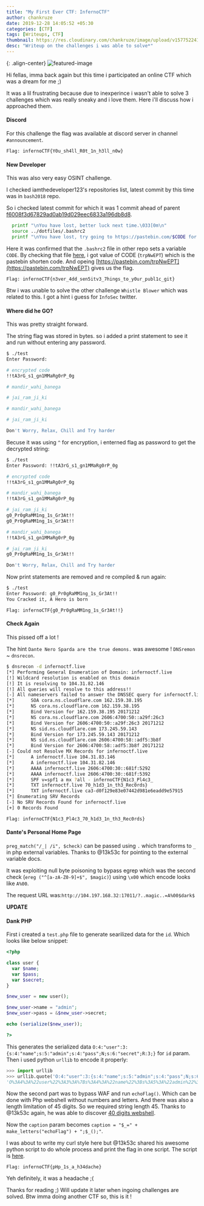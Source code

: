 ```yaml
---
title: "My First Ever CTF: InfernoCTF"
author: chankruze
date: 2019-12-28 14:05:52 +05:30
categories: [CTF]
tags: [Writeups, CTF]
thumbnail: https://res.cloudinary.com/chankruze/image/upload/v1577522418/blog/CTF/InfernoCTF/logs.png
desc: "Writeup on the challenges i was able to solve*"
---
```

{: .align-center}
![featured-image](https://res.cloudinary.com/chankruze/image/upload/v1577522418/blog/CTF/InfernoCTF/logs.png)

Hi fellas, imma back again but this time i participated an online CTF which was a dream for me ;)

It was a lil frustrating because due to inexperince i wasn't able to solve 3 challenges which was really sneaky and i love them. Here i'll discuss how i approached them.

#### Discord
For this challenge the flag was available at discord server in channel `#announcement`.

```text
Flag: infernoCTF{Y0u_sh4ll_R0t_1n_h3ll_n0w}
```

#### New Developer
This was also very easy OSINT challenge.

I checked iamthedeveloper123's repositories list, latest commit by this time was in `bash2018` repo.

So i checked latest commit for which it was 1 commit ahead of parent [f6008f3d67829ad0ab19d029eec6833a196db8d8](https://github.com/iamthedeveloper123/bash2048/commit/f6008f3d67829ad0ab19d029eec6833a196db8d8).

```bash
  printf "\nYou have lost, better luck next time.\033[0m\n"
  source ../dotfiles/.bashrc2
  printf "\nYou have lost, try going to https://pastebin.com/$CODE for help!.  (And also for some secrets...) \033[0m\n"
```
Here it was confirmed that the `.bashrc2` file in other repo sets a variable `CODE`. By checking that file [here](https://github.com/iamthedeveloper123/dotfiles/blob/5365d3e99331d2b301dc7a0572afdd78b4c6e2db/.bashrc2#L83), i got value of CODE (`trpNwEPT`) which is the pastebin shorten code. And opeing [https://pastebin.com/trpNwEPT](https://pastebin.com/trpNwEPT) gives us the flag.

```text
Flag: infernoCTF{n3ver_4dd_sen5itv3_7hings_to_y0ur_publ1c_git}
```

Btw i was unable to solve the other challenge `Whistle Blower` which was related to this. I got a hint i guess for `InfoSec` twitter.

#### Where did he GO?
This was pretty straight forward.

The string flag was stored in bytes. so i added a print statement to see it and run without entering any password.

```bash
$ ./test 
Enter Password: 

# encrypted code
!!tA3rG_s1_gn1MMaRg0rP_0g

# mandir_wahi_banega

# jai_ram_ji_ki

# mandir_wahi_banega

# jai_ram_ji_ki

Don't Worry, Relax, Chill and Try harder
```

Becuse it was using `^` for encryption, i enterned flag as password to get the decrypted string:

```bash
$ ./test
Enter Password: !!tA3rG_s1_gn1MMaRg0rP_0g

# encrypted code
!!tA3rG_s1_gn1MMaRg0rP_0g

# mandir_wahi_banega
!!tA3rG_s1_gn1MMaRg0rP_0g

# jai_ram_ji_ki
g0_Pr0gRaMM1ng_1s_Gr3At!!
g0_Pr0gRaMM1ng_1s_Gr3At!!

# mandir_wahi_banega
!!tA3rG_s1_gn1MMaRg0rP_0g

# jai_ram_ji_ki
g0_Pr0gRaMM1ng_1s_Gr3At!!

Don't Worry, Relax, Chill and Try harder
```

Now print statements are removed and re compiled & run again:

```bash
$ ./test
Enter Password: g0_Pr0gRaMM1ng_1s_Gr3At!!
You Cracked it, A Hero is born
```

```text
Flag: infernoCTF{g0_Pr0gRaMM1ng_1s_Gr3At!!}
```

#### Check Again
This pissed off a lot !

The hint `Dante Nero Sparda are the true demons.` was awesome ! `DNSremon` ~ `dnsrecon`.

```bash
$ dnsrecon -d infernoctf.live
[*] Performing General Enumeration of Domain: infernoctf.live
[!] Wildcard resolution is enabled on this domain
[!] It is resolving to 104.31.82.146
[!] All queries will resolve to this address!!
[-] All nameservers failed to answer the DNSSEC query for infernoctf.live
[*] 	 SOA cora.ns.cloudflare.com 162.159.38.195
[*] 	 NS cora.ns.cloudflare.com 162.159.38.195
[*] 	 Bind Version for 162.159.38.195 20171212
[*] 	 NS cora.ns.cloudflare.com 2606:4700:50::a29f:26c3
[*] 	 Bind Version for 2606:4700:50::a29f:26c3 20171212
[*] 	 NS sid.ns.cloudflare.com 173.245.59.143
[*] 	 Bind Version for 173.245.59.143 20171212
[*] 	 NS sid.ns.cloudflare.com 2606:4700:58::adf5:3b8f
[*] 	 Bind Version for 2606:4700:58::adf5:3b8f 20171212
[-] Could not Resolve MX Records for infernoctf.live
[*] 	 A infernoctf.live 104.31.83.146
[*] 	 A infernoctf.live 104.31.82.146
[*] 	 AAAA infernoctf.live 2606:4700:30::681f:5292
[*] 	 AAAA infernoctf.live 2606:4700:30::681f:5392
[*] 	 SPF v=spf1 a mx ?all - infernoCTF{N1c3_Pl4c3_
[*] 	 TXT infernoctf.live 70_h1d3_1n_th3_Rec0rds}
[*] 	 TXT infernoctf.live ca3-d0f129e83e07442d981e6eadd9e57915
[*] Enumerating SRV Records
[-] No SRV Records Found for infernoctf.live
[+] 0 Records Found
```

```text
Flag: infernoCTF{N1c3_Pl4c3_70_h1d3_1n_th3_Rec0rds}
```

#### Dante's Personal Home Page
`preg_match("/_| /i", $check)` can be passed using `.` which transforms to `_` in php external variables. Thanks to @13k53c for pointing to the external variable docs.

It was exploiting null byte poisoning to bypass egrep which was the second check (`ereg ("^[a-zA-Z0-9]+$", $magic)`) using `\x00` which encode looks like `A%00`.

The request URL was:`http://104.197.168.32:17011/?..magic..=A%00$dark$`

**UPDATE**

#### Dank PHP
First i created a `test.php` file to generate searilized data for the `id`. Which looks like below snippet:

```php
<?php

class user {
  var $name;
  var $pass;
  var $secret;
}

$new_user = new user();

$new_user->name = "admin";
$new_user->pass = &$new_user->secret;

echo (serialize($new_user));

?>
```

This generates the serialized data `O:4:"user":3:{s:4:"name";s:5:"admin";s:4:"pass";N;s:6:"secret";R:3;}` for `id` param. Then i used python `urllib` to encode it properly:

```python
>>> import urllib
>>> urllib.quote('O:4:"user":3:{s:4:"name";s:5:"admin";s:4:"pass";N;s:6:"secret";R:3;}')
'O%3A4%3A%22user%22%3A3%3A%7Bs%3A4%3A%22name%22%3Bs%3A5%3A%22admin%22%3Bs%3A4%3A%22pass%22%3BN%3Bs%3A6%3A%22secret%22%3BR%3A3%3B%7D'
```

Now the second part was to bypass WAF and run `echoFlag()`. Which can be done with Php webshell without numbers and letters. And there was also a length limitation of 45 digits. So we required string length 45. Thanks to @13k53c again, he was able to discover [40 digits webshell](https://gist.github.com/mvisat/03592a5ab0743cd43c2aa65bf45fef21).

Now the `caption` param becomes `caption = "$_=" + make_letters("echoFlag") + ";$_();"`.

I was about to write my curl style here but @13k53c shared his awesome python script to do whole process and print the flag in one script. The script is [here](https://ideone.com/xxJmE0).

```text
Flag: infernoCTF{pHp_1s_a_h34dache}
```

Yeh definitely, it was a headache ;(

Thanks for reading ;) Will update it later when ingoing challenges are solved. Btw imma doing another CTF so, this is it !